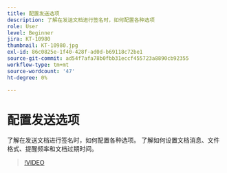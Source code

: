 ```yaml
---
title: 配置发送选项
description: 了解在发送文档进行签名时，如何配置各种选项
role: User
level: Beginner
jira: KT-10980
thumbnail: KT-10980.jpg
exl-id: 86c0825e-1f40-428f-ad0d-b69118c72be1
source-git-commit: ad54f7afa78b0fbb31eccf455723a8890cb92355
workflow-type: tm+mt
source-wordcount: '47'
ht-degree: 0%

---
```


# 配置发送选项

了解在发送文档进行签名时，如何配置各种选项。 了解如何设置文档消息、文件格式、提醒频率和文档过期时间。

>[!VIDEO](https://video.tv.adobe.com/v/346675?quality=12&learn=on&hidetitle=true)

